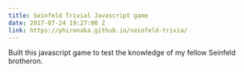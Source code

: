 ```yaml
---
title: Seinfeld Trivial Javascript game
date: 2017-07-24 19:27:00 Z
link: https://phironaka.github.io/seinfeld-trivia/
---
```


Built this javascript game to test the knowledge of my fellow Seinfeld brotheron.